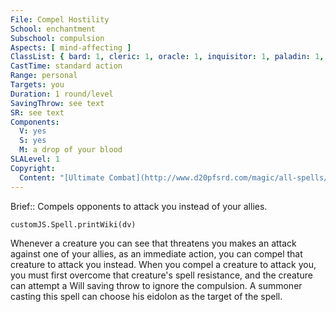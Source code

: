 ```yaml
---
File: Compel Hostility
School: enchantment
Subschool: compulsion
Aspects: [ mind-affecting ]
ClassList: { bard: 1, cleric: 1, oracle: 1, inquisitor: 1, paladin: 1, ranger: 1, summoner: 1, unchained summoner: 1, witch: 1, psychic: 1, mesmerist: 1, medium: 1 }
CastTime: standard action
Range: personal
Targets: you
Duration: 1 round/level
SavingThrow: see text
SR: see text
Components:
  V: yes
  S: yes
  M: a drop of your blood
SLALevel: 1
Copyright:
  Content: "[Ultimate Combat](http://www.d20pfsrd.com/magic/all-spells/c/compel-hostility)"
---
```

Brief:: Compels opponents to attack you instead of your allies.

```dataviewjs
customJS.Spell.printWiki(dv)
```

Whenever a creature you can see that threatens you makes an attack against one of your allies, as an immediate action, you can compel that creature to attack you instead. When you compel a creature to attack you, you must first overcome that creature's spell resistance, and the creature can attempt a Will saving throw to ignore the compulsion.  A summoner casting this spell can choose his eidolon as the target of the spell.
